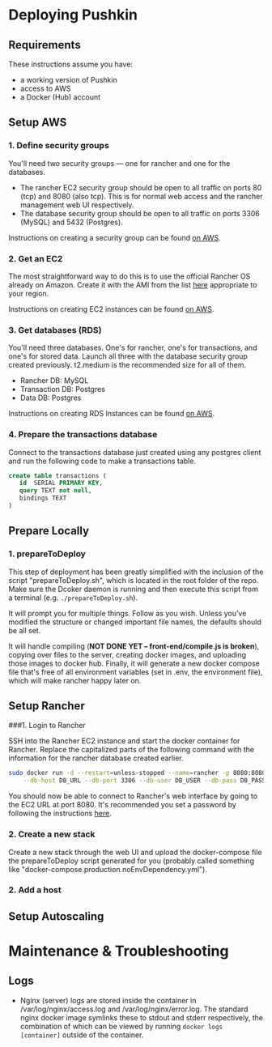 # Deploying Pushkin

## Requirements

These instructions assume you have:

- a working version of Pushkin
- access to AWS
- a Docker (Hub) account



## Setup AWS

### 1. Define security groups

You'll need two security groups — one for rancher and one for the databases.

- The rancher EC2 security group should be open to all traffic on ports 80 (tcp) and 8080 (also tcp). This is for normal web access and the rancher management web UI respectively.
- The database security group should be open to all traffic on ports 3306 (MySQL) and 5432 (Postgres).

Instructions on creating a security group can be found [on AWS](http://docs.aws.amazon.com/AWSEC2/latest/UserGuide/using-network-security.html#creating-security-group).

### 2. Get an EC2

The most straightforward way to do this is to use the official Rancher OS already on Amazon. Create it with the AMI from the list [here](https://github.com/rancher/os/blob/master/README.md#amazon) appropriate to your region.

Instructions on creating EC2 instances can be found [on AWS](http://docs.aws.amazon.com/AWSEC2/latest/UserGuide/launching-instance.html).

### 3. Get databases (RDS)

You'll need three databases. One's for rancher, one's for transactions, and one's for stored data. Launch all three with the database security group created previously. t2.medium is the recommended size for all of them.

- Rancher DB: MySQL
- Transaction DB: Postgres
- Data DB: Postgres

Instructions on creating RDS Instances can be found [on AWS](http://docs.aws.amazon.com/AmazonRDS/latest/UserGuide/CHAP_GettingStarted.html).

### 4. Prepare the transactions database

Connect to the transactions database just created using any postgres client and run the following code to make a transactions table.

```sql
create table transactions (
   id  SERIAL PRIMARY KEY,
   query TEXT not null,
   bindings TEXT
)
```





## Prepare Locally

### 1. prepareToDeploy

This step of deployment has been greatly simplified with the inclusion of the script "prepareToDeploy.sh", which is located in the root folder of the repo. Make sure the Dcoker daemon is running and then execute this script from a terminal (e.g. `./prepareToDeploy.sh`).

It will prompt you for multiple things. Follow as you wish. Unless you've modified the structure or changed important file names, the defaults should be all set.

It will handle compiling (**NOT DONE YET – front-end/compile.js is broken**), copying over files to the server, creating docker images, and uploading those images to docker hub. Finally, it will generate a new docker compose file that's free of all environment variables (set in .env, the environment file), which will make rancher happy later on.



## Setup Rancher

###1. Login to Rancher

SSH into the Rancher EC2 instance and start the docker container for Rancher. Replace the capitalized parts of the following command with the information for the rancher database created earlier.

```bash
sudo docker run -d --restart=unless-stopped --name=rancher -p 8080:8080 rancher/server \
    --db-host DB_URL --db-port 3306 --db-user DB_USER --db-pass DB_PASSWORD --db-name DB_NAME
```

You should now be able to connect to Rancher's web interface by going to the EC2 URL at port 8080. It's recommended you set a password by following the instructions [here](https://docs.rancher.com/rancher/v1.3/en/configuration/access-control/).

### 2. Create a new stack

Create a new stack through the web UI and upload the docker-compose file the prepareToDeploy script generated for you (probably called something like "docker-compose.production.noEnvDependency.yml").

### 2. Add a host



## Setup Autoscaling



# Maintenance & Troubleshooting

## Logs

- Nginx (server) logs are stored inside the container in /var/log/nginx/access.log and /var/log/nginx/error.log. The standard nginx docker image symlinks these to stdout and stderr respectively, the combination of which can be viewed by running `docker logs [container]` outside of the container.

